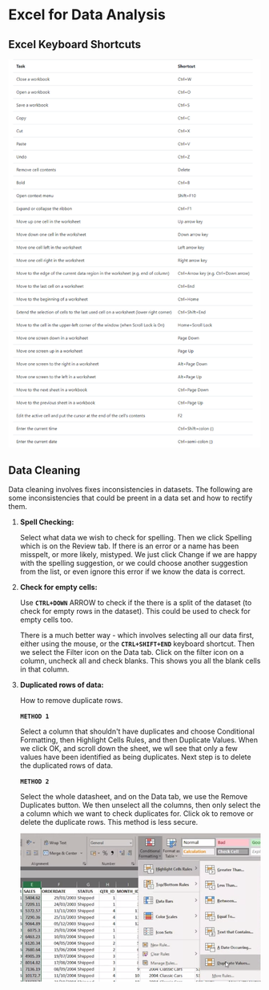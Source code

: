 <h1>Excel for Data Analysis</h1>

<h2>Excel Keyboard Shortcuts</h2>
<p><img src="images/keyboard-shortcuts.png"></p>

<h2>Data Cleaning</h2>

<p>Data cleaning involves fixes inconsistencies in datasets. The following are some inconsistencies that could be preent in a data set and how to rectify them.</p>

<ol>
  
  <li>
    <p><b>Spell Checking:</b></p>
    <p>Select what data we wish to check for spelling. Then we click Spelling which is on the Review tab. If there is an error or a name has been misspelt, or more likely, mistyped. We just click Change if we are happy with the spelling suggestion, or we could choose another suggestion from the list, or even ignore this error if we know the data is correct.</p>
  </li>
  
  <li>
    <p><b>Check for empty cells:</b></p>
    <p>Use <b><code>CTRL+DOWN</code></b> ARROW to check if the there is a split of the dataset (to check for empty rows in the dataset). This could be used to check for empty cells too.</p>
     <p>There is a much better way - which involves selecting all our data first, either using the mouse, or the <b><code>CTRL+SHIFT+END</code></b> keyboard shortcut. Then we select the Filter icon on the Data tab. Click on the filter icon on a column, uncheck all and check blanks. This shows you all the blank cells in that column.</p>
  </li>
  
   <li>
    <p><b>Duplicated rows of data:</b></p>
    <p>How to remove duplicate rows.</p>
    <p><b><code>METHOD 1</code></b></p>
    <p>
     Select a column that shouldn't have duplicates and choose Conditional Formatting, then Highlight Cells Rules, and then Duplicate Values. When we click OK, and scroll down the sheet, we wll see that only a few values have been identified as being duplicates. Next step is to delete the duplicated rows of data.
    </p>
    <p><b><code>METHOD 2</code></b></p>
    <p>
     Select the whole datasheet, and on the Data tab, we use the Remove Duplicates button. We then unselect all the columns, then only select the a column which we want to check duplicates for. Click ok to remove or delete the duplicate rows. This method is less secure.
    </p>
    <p><img src="images/duplicates.png"></p>
   
    
  </li>
  
</ol>
